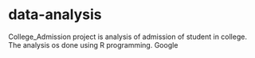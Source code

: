 # data-analysis
College_Admission project is analysis of admission of student in college. The analysis os done using R programming.
Google

